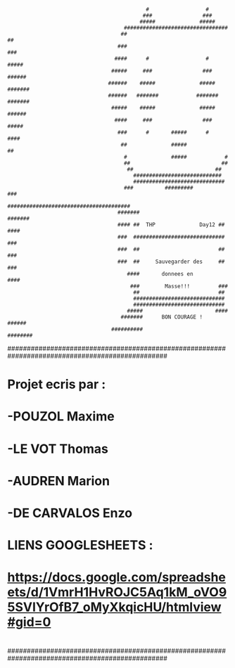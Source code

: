                                                 #                  #                                      
                                               ###                ###
                                              #####              #####	
                                         #################################
                                        ##                               ##
                                       ###                               ###
                                      ####      #                  #     #####
                                     #####     ###                ###    ######
                                    ######    #####              #####   #######
                                    ######   #######            #######  #######
                                     #####    #####              #####   ######
                                      ####     ###                ###    #####
                                       ###      #       #####      #     ####
                                        ##              #####            ##
                                         #              #####            #
                                         ##                             ## 
                                          ##                          ## 
                                            ############################
                                            #############################
                                         ###          #########         ###
                                       #######################################
                                       #######                         #######
                                       #### ##  THP              Day12 ## ####
                                       ###  #############################  ###
                                       ###  ##                         ##  ###
                                       ###  ##     Sauvegarder des     ## ###
                                          ####       donnees en        ####
                                           ###        Masse!!!         ###
                                            ##                         ##
                                            #############################
                                            #############################
                                          #####                       ####
                                        #######      BON COURAGE !    ######
                                     ##########                       ########					
#################################################################################################                                                                                                                                      
#						Projet ecris par :	                                                     					                                                                         
#  -POUZOL Maxime                                                                                                         	 
#  -LE VOT Thomas														                                                                                                                          
#  -AUDREN Marion														  
#  -DE CARVALOS Enzo													         
#	
#     LIENS GOOGLESHEETS :
#      https://docs.google.com/spreadsheets/d/1VmrH1HvROJC5Aq1kM_oVO95SVIYrOfB7_oMyXkqicHU/htmlview#gid=0
#
#
#                                        
#################################################################################################












